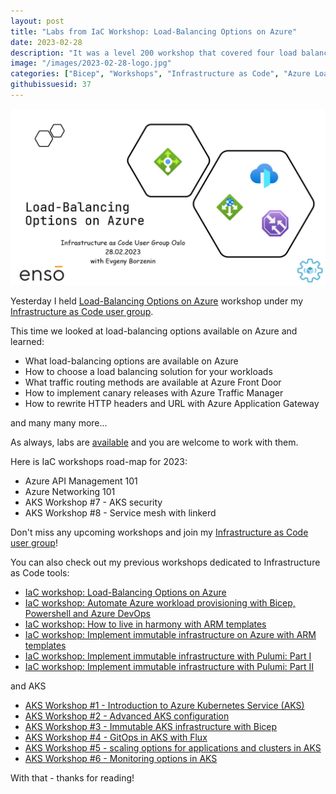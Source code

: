 ```yaml
---
layout: post
title: "Labs from IaC Workshop: Load-Balancing Options on Azure"
date: 2023-02-28
description: "It was a level 200 workshop that covered four load balancing products available on Azure: Azure Load Balancer, Azure Front Door, Azure Application Gateway and Azure Traffic Manager. We looked at how to choose a load balancing solution for your workloads and what traffic routing methods are available at Azure Front Door and Azure Traffic Manager."
image: "/images/2023-02-28-logo.jpg"
categories: ["Bicep", "Workshops", "Infrastructure as Code", "Azure Load Balancer", "Azure Front Door", "Azure Application Gateway", "Azure Traffic Manager"]
githubissuesid: 37
---
```


 

![logo](/images/2023-02-28-logo.jpg)

Yesterday I held [Load-Balancing Options on Azure](https://www.meetup.com/infrastructure-as-code-user-group-oslo/events/291342632/) workshop under my [Infrastructure as Code user group](https://www.meetup.com/Infrastructure-As-Code-User-Group-Oslo).

This time we looked at load-balancing options available on Azure and learned:

* What load-balancing options are available on Azure
* How to choose a load balancing solution for your workloads
* What traffic routing methods are available at Azure Front Door
* How to implement canary releases with Azure Traffic Manager
* How to rewrite HTTP headers and URL with Azure Application Gateway

and many many more...

As always, labs are [available](https://github.com/evgenyb/iac-workshops/tree/main/azure-load-balancing-options) and you are welcome to work with them.

Here is IaC workshops road-map for 2023:

* Azure API Management 101
* Azure Networking 101
* AKS Workshop #7 - AKS security
* AKS Workshop #8 - Service mesh with linkerd

Don't miss any upcoming workshops and join my [Infrastructure as Code user group](https://www.meetup.com/Infrastructure-As-Code-User-Group-Oslo)!

You can also check out my previous workshops dedicated to Infrastructure as Code tools:

* [IaC workshop: Load-Balancing Options on Azure](https://borzenin.com/azure-load-balancing-options-workshop-labs/)
* [IaC workshop: Automate Azure workload provisioning with Bicep, Powershell and Azure DevOps](https://borzenin.com/iac-with-azure-devops-workshop-labs/)
* [IaC workshop: How to live in harmony with ARM templates](https://borzenin.com/iac-ws1-labs/)
* [IaC workshop: Implement immutable infrastructure on Azure with ARM templates](https://borzenin.com/iac-ws2-labs/)
* [IaC workshop: Implement immutable infrastructure with Pulumi: Part I](https://borzenin.com/iac-ws3-labs/)
* [IaC workshop: Implement immutable infrastructure with Pulumi: Part II](https://borzenin.com/iac-ws4-labs/)

and AKS

* [AKS Workshop #1 - Introduction to Azure Kubernetes Service (AKS)](https://borzenin.com/azure-kubernetes-service-aks-workshop-1-labs/)
* [AKS Workshop #2 - Advanced AKS configuration](https://borzenin.com/azure-kubernetes-service-aks-workshop-2-labs/)
* [AKS Workshop #3 - Immutable AKS infrastructure with Bicep](https://borzenin.com/azure-kubernetes-service-aks-workshop-3-labs/)
* [AKS Workshop #4 - GitOps in AKS with Flux](https://borzenin.com/azure-kubernetes-service-aks-workshop-4-labs/)
* [AKS Workshop #5 - scaling options for applications and clusters in AKS](https://borzenin.com/azure-kubernetes-service-aks-workshop-5-labs/)
* [AKS Workshop #6 - Monitoring options in AKS](https://borzenin.com/azure-aks-workshop-6-monitoring-options-aks-labs/)


With that - thanks for reading!
